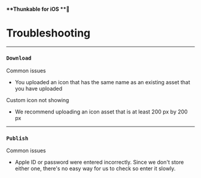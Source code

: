 #### **Thunkable for iOS **

# Troubleshooting

---

### `Download`

Common issues

* You uploaded an icon that has the same name as an existing asset that you have uploaded

Custom icon not showing

* We recommend uploading an icon asset that is at least 200 px by 200 px

---

### `Publish`

Common issues

* Apple ID or password were entered incorrectly.  Since we don't store either one, there's no easy way for us to check so enter it slowly.



